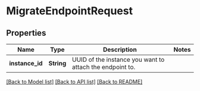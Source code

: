 # MigrateEndpointRequest

## Properties

Name | Type | Description | Notes
------------ | ------------- | ------------- | -------------
**instance_id** | **String** | UUID of the instance you want to attach the endpoint to. | 

[[Back to Model list]](../README.md#documentation-for-models) [[Back to API list]](../README.md#documentation-for-api-endpoints) [[Back to README]](../README.md)


